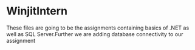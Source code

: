 # WinjitIntern
These files are going to be the assignments containing basics of .NET as well as SQL Server.Further we are adding database connectivity to our assignment
